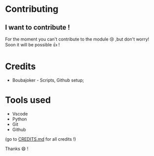 # Contributing

## I want to contribute !

For the moment you can't contribute to the module :cry: ,but don't worry! Soon it will be possible :+1: !

# Credits

- Boubajoker - Scripts, Github setup;

# Tools used

- Vscode 
- Python
- Git
- Github

(go to <a href="CREDITS.md">CREDITS.md</a> for all credits !)

Thanks :smile: !